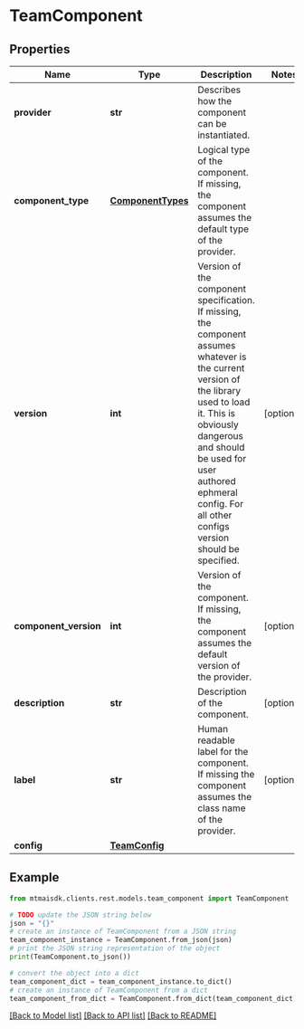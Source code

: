 # TeamComponent


## Properties

Name | Type | Description | Notes
------------ | ------------- | ------------- | -------------
**provider** | **str** | Describes how the component can be instantiated. | 
**component_type** | [**ComponentTypes**](ComponentTypes.md) | Logical type of the component. If missing, the component assumes the default type of the provider. | 
**version** | **int** | Version of the component specification. If missing, the component assumes whatever is the current version of the library used to load it. This is obviously dangerous and should be used for user authored ephmeral config. For all other configs version should be specified. | [optional] 
**component_version** | **int** | Version of the component. If missing, the component assumes the default version of the provider. | [optional] 
**description** | **str** | Description of the component. | [optional] 
**label** | **str** | Human readable label for the component. If missing the component assumes the class name of the provider. | [optional] 
**config** | [**TeamConfig**](TeamConfig.md) |  | 

## Example

```python
from mtmaisdk.clients.rest.models.team_component import TeamComponent

# TODO update the JSON string below
json = "{}"
# create an instance of TeamComponent from a JSON string
team_component_instance = TeamComponent.from_json(json)
# print the JSON string representation of the object
print(TeamComponent.to_json())

# convert the object into a dict
team_component_dict = team_component_instance.to_dict()
# create an instance of TeamComponent from a dict
team_component_from_dict = TeamComponent.from_dict(team_component_dict)
```
[[Back to Model list]](../README.md#documentation-for-models) [[Back to API list]](../README.md#documentation-for-api-endpoints) [[Back to README]](../README.md)


